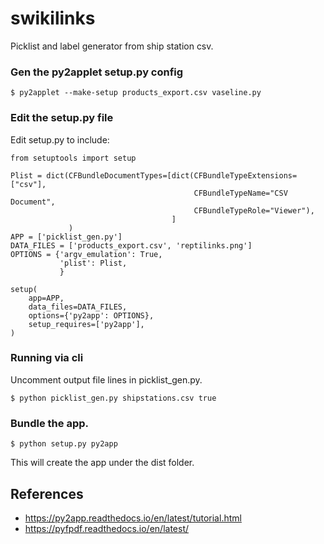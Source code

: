 # swikilinks 

Picklist and label generator from ship station csv. 

### Gen the py2applet setup.py config
```
$ py2applet --make-setup products_export.csv vaseline.py
```

### Edit the setup.py file
Edit setup.py to include:

```
from setuptools import setup

Plist = dict(CFBundleDocumentTypes=[dict(CFBundleTypeExtensions=["csv"],
                                         CFBundleTypeName="CSV Document",
                                         CFBundleTypeRole="Viewer"),
                                    ]
             )
APP = ['picklist_gen.py']
DATA_FILES = ['products_export.csv', 'reptilinks.png']
OPTIONS = {'argv_emulation': True,
           'plist': Plist,
           }

setup(
    app=APP,
    data_files=DATA_FILES,
    options={'py2app': OPTIONS},
    setup_requires=['py2app'],
)
```

### Running via cli
Uncomment output file lines in picklist_gen.py. 

```
$ python picklist_gen.py shipstations.csv true
```

### Bundle the app.
```
$ python setup.py py2app 
```

This will create the app under the dist folder.


## References
* https://py2app.readthedocs.io/en/latest/tutorial.html
* https://pyfpdf.readthedocs.io/en/latest/

